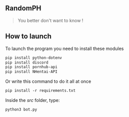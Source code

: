 ## RandomPH

> You better don't want to know !

## How to launch

To launch the program you need to install these modules

```txt
pip install python-dotenv
pip install discord
pip install pornhub-api
pip install NHentai-API
```
Or write this command to do it all at once
```txt
pip install -r requirements.txt
```

Inside the *src* folder, type:
```txt
python3 bot.py
```



